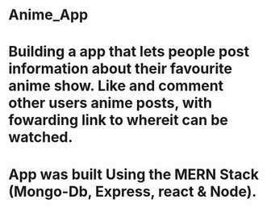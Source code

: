 # Anime_App

# Building a app that lets people post information about their favourite anime show. Like and comment other users anime posts, with fowarding link to whereit can be watched.

# App was built Using the MERN Stack (Mongo-Db, Express, react & Node).

# 


